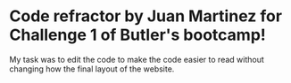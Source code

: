 # Code refractor by Juan Martinez for Challenge 1 of Butler's bootcamp!
My task was to edit the code to make the code easier to read without changing how the final layout of the website.